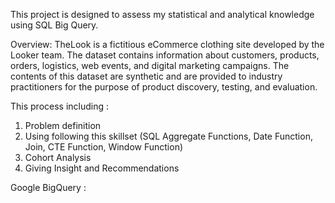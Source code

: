 This project is designed to assess my statistical and analytical knowledge using SQL Big Query.

Overview:
TheLook is a fictitious eCommerce clothing site developed by the Looker team. 
The dataset contains information about customers, products, orders, logistics, web events, and digital marketing campaigns. 
The contents of this dataset are synthetic and are provided to industry practitioners for the purpose of product discovery, testing, and evaluation.

This process including :

1. Problem definition
2. Using following this skillset (SQL Aggregate Functions, Date Function, Join, CTE Function, Window Function)
3. Cohort Analysis
4. Giving Insight and Recommendations


Google BigQuery :
